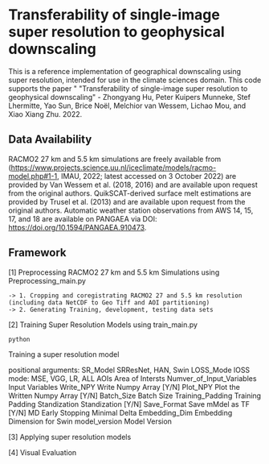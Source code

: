 # Transferability of single-image super resolution to geophysical downscaling

This is a reference implementation of geographical downscaling using super resolution, intended for use in the climate sciences domain. This code supports the paper " "Transferability of single-image super resolution to geophysical downscaling" - Zhongyang Hu, Peter Kuipers Munneke, Stef Lhermitte, Yao Sun, Brice Noël, Melchior van Wessem, Lichao Mou, and Xiao Xiang Zhu. 2022.

## Data Availability

RACMO2 27 km and 5.5 km simulations are freely available from (https://www.projects.science.uu.nl/iceclimate/models/racmo-model.php#1-1, IMAU, 2022; latest accessed on 3 October 2022) are provided by Van Wessem et al. (2018, 2016) and are available upon request from the original authors. QuikSCAT-derived surface melt estimations are provided by Trusel et al. (2013) and are available upon request from the original authors. Automatic weather station observations from AWS 14, 15, 17, and 18 are available on PANGAEA via DOI: https://doi.org/10.1594/PANGAEA.910473.

## Framework

[1] Preprocessing RACMO2 27 km and 5.5 km Simulations using Preprocessing_main.py

    -> 1. Cropping and coregistrating RACMO2 27 and 5.5 km resolution (including data NetCDF to Geo Tiff and AOI partitioning)
    -> 2. Generating Training, development, testing data sets

    
[2] Training Super Resolution Models using train_main.py

    python 
    
Training a super resolution model

positional arguments:
  SR_Model              SRResNet, HAN, Swin
  LOSS_Mode             lOSS mode: MSE, VGG, LR, ALL
  AOIs                  Area of Intersts
  Numver_of_Input_Variables
                        Input Variables
  Write_NPY             Write Numpy Array [Y/N]
  Plot_NPY              Plot the Written Numpy Array [Y/N]
  Batch_Size            Batch Size
  Training_Padding      Training Padding
  Standization          Standization [Y/N]
  Save_Format           Save mMdel as TF [Y/N]
  MD                    Early Stopping Minimal Delta
  Embedding_Dim         Embedding Dimension for Swin
  model_version         Model Version

[3] Applying super resolution models

[4] Visual Evaluation

